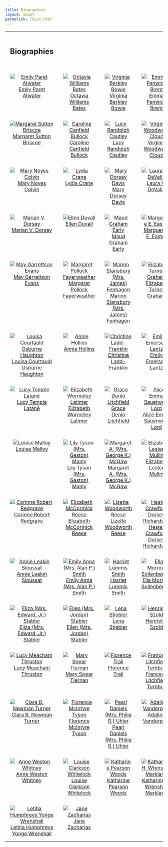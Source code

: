 ```yaml
---
title: Biographies
layout: about
permalink: /bios.html
---
```

<style>
    td, th {
        width: 120px;
        height: 120px;
        padding: 15px;
        text-align: center;
        vertical-align: top;
    }
</style>
<table>
<tr>
    <td><h2><b>Biographies</b></h2></td>
    <td></td>
    <td></td>
    <td></td>
</tr>
<tr>
    <td><a href="https://elizajames.github.io/WLCB_draft/EmilyAtwater.html"><img src="https://elizajames.github.io/WLCB_draft/assets/img/EmilyAtwater.jpg" alt="Emily Paret Atwater"><br />Emily Paret Atwater</a></td>
    <td><a href="https://elizajames.github.io/WLCB_draft/OctaviaBates.html"><img src="https://elizajames.github.io/WLCB_draft/assets/img/OctaviaBates.jpg" alt="Octavia Williams Bates"><br />Octavia Williams Bates</a></td>
    <td><a href="https://elizajames.github.io/WLCB_draft/"><img src="https://elizajames.github.io/WLCB_draft/assets/img/VirginiaBowie.jpg" alt="Virginia Berkley Bowie"><br />Virginia Berkley Bowie</a></td>
    <td><a href="https://elizajames.github.io/WLCB_draft/"><img src="https://elizajames.github.io/WLCB_draft/assets/img/NoBioImage.jpg" alt="Emma Fenwick Brent"><br />Emma Fenwick Brent</a></td>
</tr>
<tr>
    <td><a href="https://elizajames.github.io/WLCB_draft/"><img src="https://elizajames.github.io/WLCB_draft/assets/img/MargaretBriscoe.jpg" alt="Margaret Sutton Briscoe"><br />Margaret Sutton Briscoe</a></td>
    <td><a href="https://elizajames.github.io/WLCB_draft/"><img src="https://elizajames.github.io/WLCB_draft/assets/img/NoBioImage.jpg" alt="Caroline Canfield Bullock"><br />Caroline Canfield Bullock</a></td>
    <td><a href="https://elizajames.github.io/WLCB_draft/"><img src="https://elizajames.github.io/WLCB_draft/assets/img/LucyCautley.jpg" alt="Lucy Randolph Cautley"><br />Lucy Randolph Cautley</a></td>
    <td><a href="https://elizajames.github.io/WLCB_draft/"><img src="https://elizajames.github.io/WLCB_draft/assets/img/VirginiaCloud.jpg" alt="Virginia Woodward Cloud"><br />Virginia Woodward Cloud</a></td>
</tr>
<tr>
    <td><a href="https://elizajames.github.io/WLCB_draft/"><img src="https://elizajames.github.io/WLCB_draft/assets/img/NoBioImage.jpg" alt="Mary Noyes Colvin"><br />Mary Noyes Colvin</a></td>
    <td><a href="https://elizajames.github.io/WLCB_draft/"><img src="https://elizajames.github.io/WLCB_draft/assets/img/LydiaCrane.jpg" alt="Lydia Crane"><br />Lydia Crane</a></td>
    <td><a href="https://elizajames.github.io/WLCB_draft/"><img src="https://elizajames.github.io/WLCB_draft/assets/img/MaryDavis.jpg" alt="Mary Dorsey Davis"><br />Mary Dorsey Davis</a></td>
    <td><a href="https://elizajames.github.io/WLCB_draft/"><img src="https://elizajames.github.io/WLCB_draft/assets/img/NoBioImage.jpg" alt="Laura V. DeValin"><br />Laura V. DeValin</a></td>
</tr>
<tr>
    <td><a href="https://elizajames.github.io/WLCB_draft/"><img src="https://elizajames.github.io/WLCB_draft/assets/img/MarianDorsey.jpg" alt="Marian V. Dorsey"><br />Marian V. Dorsey</a></td>
    <td><a href="https://elizajames.github.io/WLCB_draft/"><img src="https://elizajames.github.io/WLCB_draft/assets/img/NoBioImage.jpg" alt="Ellen Duvall"><br />Ellen Duvall</a></td>
    <td><a href="https://elizajames.github.io/WLCB_draft/"><img src="https://elizajames.github.io/WLCB_draft/assets/img/MaudEarly.jpg" alt="Maud Graham Early"><br />Maud Graham Early</a></td>
    <td><a href="https://elizajames.github.io/WLCB_draft/"><img src="https://elizajames.github.io/WLCB_draft/assets/img/MagueriteEaster.jpg" alt="Marguerite E. Easter"><br />Marguerite E. Easter</a></td>
</tr>
<tr>
    <td><a href="https://elizajames.github.io/WLCB_draft/"><img src="https://elizajames.github.io/WLCB_draft/assets/img/MayEvans.jpg" alt="May Garrettson Evans"><br />May Garrettson Evans</a></td>
    <td><a href="https://elizajames.github.io/WLCB_draft/"><img src="https://elizajames.github.io/WLCB_draft/assets/img/NoBioImage.jpg" alt="Margaret Pollock Fayerweather"><br />Margaret Pollock Fayerweather</a></td>
    <td><a href="https://elizajames.github.io/WLCB_draft/"><img src="https://elizajames.github.io/WLCB_draft/assets/img/NoBioImage.jpg" alt="Marion Stansbury (Mrs. James) Fenhagen"><br />Marion Stansbury (Mrs. James) Fenhagen</a></td>    
    <td><a href="https://elizajames.github.io/WLCB_draft/"><img src="https://elizajames.github.io/WLCB_draft/assets/img/ElizabethGraham.jpg" alt="Elizabeth Turner Graham"><br />Elizabeth Turner Graham</a></td>
</tr>
<tr>
    <td><a href="https://elizajames.github.io/WLCB_draft/"><img src="https://elizajames.github.io/WLCB_draft/assets/img/LouisaHaughton.jpg" alt="Louisa Courtauld Osburne Haughton"><br />Louisa Courtauld Osburne Haughton</a></td>
    <td><a href="https://elizajames.github.io/WLCB_draft/"><img src="https://elizajames.github.io/WLCB_draft/assets/img/NoBioImage.jpg" alt="Annie Hollins"><br />Annie Hollins</a></td>
    <td><a href="https://elizajames.github.io/WLCB_draft/"><img src="https://elizajames.github.io/WLCB_draft/assets/img/ChristineLaddFranklin.jpg" alt="Christine Ladd-Franklin"><br />Christine Ladd-Franklin</a></td>    
    <td><a href="https://elizajames.github.io/WLCB_draft/"><img src="https://elizajames.github.io/WLCB_draft/assets/img/NoBioImage.jpg" alt="Emily Emerson Lantz"><br />Emily Emerson Lantz</a></td> 
</tr>
<tr>
    <td><a href="https://elizajames.github.io/WLCB_draft/"><img src="https://elizajames.github.io/WLCB_draft/assets/img/NoBioImage.jpg" alt="Lucy Temple Latané"><br />Lucy Temple Latané</a></td> 
    <td><a href="https://elizajames.github.io/WLCB_draft/"><img src="https://elizajames.github.io/WLCB_draft/assets/img/ElizabethLatimer.jpg" alt="Elizabeth Wormeley Latimer"><br />Elizabeth Wormeley Latimer</a></td>
    <td><a href="https://elizajames.github.io/WLCB_draft/"><img src="https://elizajames.github.io/WLCB_draft/assets/img/GraceLitchfield.jpg" alt="Grace Denio Litchfield"><br />Grace Denio Litchfield</a></td>    
    <td><a href="https://elizajames.github.io/WLCB_draft/"><img src="https://elizajames.github.io/WLCB_draft/assets/img/AliceLord.jpg" alt="Alice Emma Sauerwein Lord"><br />Alice Emma Sauerwein Lord</a></td> 
</tr>
<tr>
    <td><a href="https://elizajames.github.io/WLCB_draft/"><img src="https://elizajames.github.io/WLCB_draft/assets/img/LouiseMalloy.jpg" alt="Louise Malloy"><br />Louise Malloy</a></td> 
    <td><a href="https://elizajames.github.io/WLCB_draft/"><img src="https://elizajames.github.io/WLCB_draft/assets/img/NoBioImage.jpg" alt="Lily Tyson (Mrs. Gaston) Manly"><br />Lily Tyson (Mrs. Gaston) Manly</a></td>
    <td><a href="https://elizajames.github.io/WLCB_draft/"><img src="https://elizajames.github.io/WLCB_draft/assets/img/NoBioImage.jpg" alt="Margaret A. (Mrs. George K.) McGaw"><br />Margaret A. (Mrs. George K.) McGaw</a></td>  
    <td><a href="https://elizajames.github.io/WLCB_draft/"><img src="https://elizajames.github.io/WLCB_draft/assets/img/ElizabethMullin.jpg" alt="Elizabeth Lester Mullin"><br />Elizabeth Lester Mullin</a></td> 
</tr>
<tr>
    <td><a href="https://elizajames.github.io/WLCB_draft/"><img src="https://elizajames.github.io/WLCB_draft/assets/img/CorinneRedgrave.jpg" alt="Corinne Robert Redgrave"><br />Corinne Robert Redgrave</a></td>
    <td><a href="https://elizajames.github.io/WLCB_draft/"><img src="https://elizajames.github.io/WLCB_draft/assets/img/NoBioImage.jpg" alt="Elizabeth McCormick Reese"><br />Elizabeth McCormick Reese</a></td>
    <td><a href="https://elizajames.github.io/WLCB_draft/"><img src="https://elizajames.github.io/WLCB_draft/assets/img/LizetteReese.jpg" alt="Lizette Woodworth Reese"><br />Lizette Woodworth Reese</a></td>
    <td><a href="https://elizajames.github.io/WLCB_draft/"><img src="https://elizajames.github.io/WLCB_draft/assets/img/HesterRichardson.jpg" alt="Hester Crawford Dorsey Richardson"><br />Hester Crawford Dorsey Richardson</a></td>
</tr>
<tr>
    <td><a href="https://elizajames.github.io/WLCB_draft/"><img src="https://elizajames.github.io/WLCB_draft/assets/img/AnnieSioussat.jpg" alt="Annie Leakin Sioussat"><br />Annie Leakin Sioussat</a></td>
    <td><a href="https://elizajames.github.io/WLCB_draft/"><img src="https://elizajames.github.io/WLCB_draft/assets/img/NoBioImage.jpg" alt="Emily Anna (Mrs. Alan P.) Smith"><br />Emily Anna (Mrs. Alan P.) Smith</a></td>
    <td><a href="https://elizajames.github.io/WLCB_draft/"><img src="https://elizajames.github.io/WLCB_draft/assets/img/HarrietSmith.jpg" alt="Harriet Lummis Smith"><br />Harriet Lummis Smith</a></td>
<td><a href="https://elizajames.github.io/WLCB_draft/"><img src="https://elizajames.github.io/WLCB_draft/assets/img/NoBioImage.jpg" alt="Ella Morrow Sollenberger"><br />Ella Morrow Sollenberger</a></td>
</tr>
<tr>
    <td><a href="https://elizajames.github.io/WLCB_draft/"><img src="https://elizajames.github.io/WLCB_draft/assets/img/NoBioImage.jpg" alt="Eliza (Mrs. Edward, Jr.) Stabler"><br />Eliza (Mrs. Edward, Jr.) Stabler</a></td>
    <td><a href="https://elizajames.github.io/WLCB_draft/"><img src="https://elizajames.github.io/WLCB_draft/assets/img/NoBioImage.jpg" alt="Ellen (Mrs. Jordan) Stabler"><br />Ellen (Mrs. Jordan) Stabler</a></td>
    <td><a href="https://elizajames.github.io/WLCB_draft/"><img src="https://elizajames.github.io/WLCB_draft/assets/img/LenaStiebler.jpg" alt="Lena Stiebler"><br />Lena Stiebler</a></td>
<td><a href="https://elizajames.github.io/WLCB_draft/"><img src="https://elizajames.github.io/WLCB_draft/assets/img/HenriettaSzold.jpg" alt="Henrietta Szold"><br />Henrietta Szold</a></td>
</tr>
<tr>
    <td><a href="https://elizajames.github.io/WLCB_draft/"><img src="https://elizajames.github.io/WLCB_draft/assets/img/LucyThruston.jpg" alt="Lucy Meacham Thruston"><br />Lucy Meacham Thruston</a></td>
    <td><a href="https://elizajames.github.io/WLCB_draft/"><img src="https://elizajames.github.io/WLCB_draft/assets/img/MaryTiernan.jpg" alt="Mary Spear Tiernan"><br />Mary Spear Tiernan</a></td>
    <td><a href="https://elizajames.github.io/WLCB_draft/"><img src="https://elizajames.github.io/WLCB_draft/assets/img/FlorenceTrail.jpg" alt="Florence Trail"><br />Florence Trail</a></td>
<td><a href="https://elizajames.github.io/WLCB_draft/"><img src="https://elizajames.github.io/WLCB_draft/assets/img/FranceseTurnbull.jpg" alt="Francese Litchfield Turnbull"><br />Francese Litchfield Turnbull</a></td>
</tr>
<tr>
    <td><a href="https://elizajames.github.io/WLCB_draft/"><img src="https://elizajames.github.io/WLCB_draft/assets/img/ClaraTurner.jpg" alt="Clara B. Newman Turner"><br />Clara B. Newman Turner</a></td>
    <td><a href="https://elizajames.github.io/WLCB_draft/"><img src="https://elizajames.github.io/WLCB_draft/assets/img/NoBioImage.jpg" alt="Florence McIntyre Tyson"><br />Florence McIntyre Tyson</a></td>
    <td><a href="https://elizajames.github.io/WLCB_draft/"><img src="https://elizajames.github.io/WLCB_draft/assets/img/NoBioImage.jpg" alt="Pearl Daniels (Mrs. Philip R.) Uhler"><br />Pearl Daniels (Mrs. Philip R.) Uhler</a></td>
    <td><a href="https://elizajames.github.io/WLCB_draft/"><img src="https://elizajames.github.io/WLCB_draft/assets/img/AdalineVanderpoel.jpg" alt="Adaline Vanderpoel"><br />Adaline Vanderpoel</a></td>
</tr>
<tr>
    <td><a href="https://elizajames.github.io/WLCB_draft/"><img src="https://elizajames.github.io/WLCB_draft/assets/img/AnneWhitney.jpg" alt="Anne Weston Whitney"><br />Anne Weston Whitney</a></td>
    <td><a href="https://elizajames.github.io/WLCB_draft/"><img src="https://elizajames.github.io/WLCB_draft/assets/img/LouiseWhitelock.jpg" alt="Louise Clarkson Whitelock"><br />Louise Clarkson Whitelock</a></td>
    <td><a href="https://elizajames.github.io/WLCB_draft/"><img src="https://elizajames.github.io/WLCB_draft/assets/img/KatharineWoods.jpg" alt="Katharine Pearson Woods"><br />Katharine Pearson Woods</a></td>
    <td><a href="https://elizajames.github.io/WLCB_draft/"><img src="https://elizajames.github.io/WLCB_draft/assets/img/NoBioImage.jpg" alt="Katharine H. Wrenshall Markland"><br />Katharine H. Wrenshall Markland</a></td>
</tr>
    <tr>
    <td><a href="https://elizajames.github.io/WLCB_draft/"><img src="https://elizajames.github.io/WLCB_draft/assets/img/LetitiaWrenshall.jpg" alt="Letitia Humphreys Yonge Wrenshall"><br />Letitia Humphreys Yonge Wrenshall</a></td>
    <td><a href="https://elizajames.github.io/WLCB_draft/"><img src="https://elizajames.github.io/WLCB_draft/assets/img/NoBioImage.jpg" alt="Jane Zacharias"><br />Jane Zacharias</a></td>
    <td></a></td>
    <td></a></td>
</tr>
</table>
